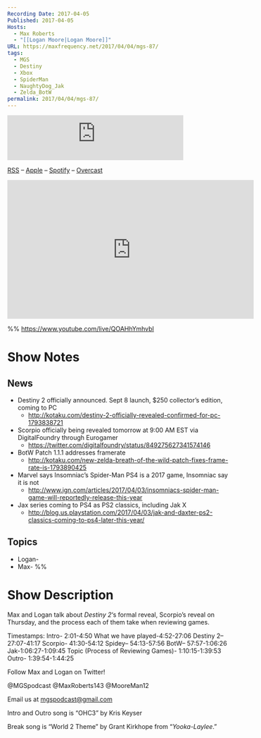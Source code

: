 ```yaml
---
Recording Date: 2017-04-05
Published: 2017-04-05
Hosts:
  - Max Roberts
  - "[[Logan Moore|Logan Moore]]"
URL: https://maxfrequency.net/2017/04/04/mgs-87/
tags:
  - MGS
  - Destiny
  - Xbox
  - SpiderMan
  - NaughtyDog_Jak
  - Zelda_BotW
permalink: 2017/04/04/mgs-87/
---
```

<iframe src="https://podcasters.spotify.com/pod/show/millennialgamingspeak/embed/episodes/Episode-87-Destiny-2s-Reveal-and-the-Process-of-Reviewing-Games-e1adhrc/a-a6ts431" height="102px" width="400px" frameborder="0" scrolling="no"></iframe>

[RSS](https://anchor.fm/s/74aa3858/podcast/rss) – [Apple](https://podcasts.apple.com/us/podcast/episode-3-gdc-wrap-up/id1000915981?i=1000542222515) – [Spotify](https://open.spotify.com/episode/7wePXT4Bt22LWifVLx3n8y) – [Overcast](https://overcast.fm/+EtIgeWxEU)

<div class=iframe-container>
<iframe width="560" height="315" src="https://www.youtube-nocookie.com/embed/QOAHhYmhvbI?si=x54_yoEkrjRODKek" title="YouTube video player" frameborder="0" allow="accelerometer; autoplay; clipboard-write; encrypted-media; gyroscope; picture-in-picture; web-share" allowfullscreen></iframe>
</div>

%%
https://www.youtube.com/live/QOAHhYmhvbI

# Show Notes

## News

- Destiny 2 officially announced. Sept 8 launch, $250 collector’s edition, coming to PC
	- http://kotaku.com/destiny-2-officially-revealed-confirmed-for-pc-1793838721 
- Scorpio officially being revealed tomorrow at 9:00 AM EST via DigitalFoundry through Eurogamer
	- https://twitter.com/digitalfoundry/status/849275627341574146 
- BotW Patch 1.1.1 addresses framerate
	- http://kotaku.com/new-zelda-breath-of-the-wild-patch-fixes-frame-rate-is-1793890425 
- Marvel says Insomniac’s Spider-Man PS4 is a 2017 game, Insomniac say it is not
	- http://www.ign.com/articles/2017/04/03/insomniacs-spider-man-game-will-reportedly-release-this-year 
- Jax series coming to PS4 as PS2 classics, including Jak X
	- http://blog.us.playstation.com/2017/04/03/jak-and-daxter-ps2-classics-coming-to-ps4-later-this-year/ 

## Topics

- Logan-
- Max- %%
# Show Description

Max and Logan talk about *Destiny 2*‘s formal reveal, Scorpio’s reveal on Thursday, and the process each of them take when reviewing games.

Timestamps:
Intro- 2:01-4:50
What we have played-4:52-27:06
Destiny 2– 27:07-41:17
Scorpio- 41:30-54:12
Spidey– 54:13-57:56
BotW– 57:57-1:06:26
Jak-1:06:27-1:09:45
Topic (Process of Reviewing Games)- 1:10:15-1:39:53
Outro- 1:39:54-1:44:25

Follow Max and Logan on Twitter!

@MGSpodcast
@MaxRoberts143
@MooreMan12

Email us at mgspodcast@gmail.com

Intro and Outro song is “OHC3” by Kris Keyser

Break song is “World 2 Theme” by Grant Kirkhope from “*Yooka-Laylee*.”